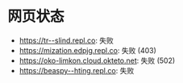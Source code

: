 # 网页状态
- https://tr--slind.repl.co: 失败
- https://mization.edpjg.repl.co: 失败 (403)
- https://oko-limkon.cloud.okteto.net: 失败 (502)
- https://beaspy--hting.repl.co: 失败
